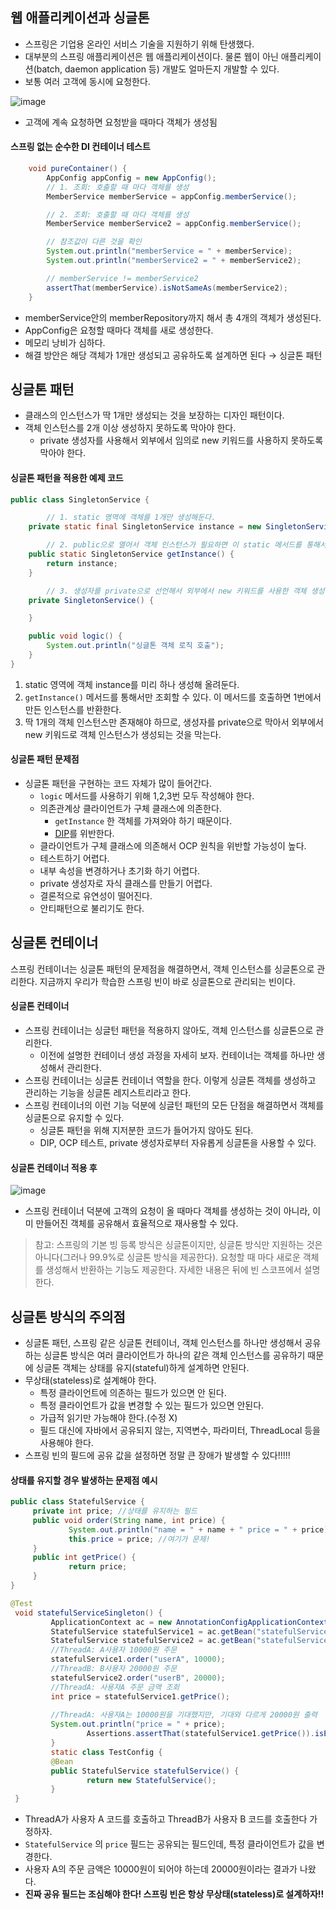 ## 웹 애플리케이션과 싱글톤

- 스프링은 기업용 온라인 서비스 기술을 지원하기 위해 탄생했다.
- 대부분의 스프링 애플리케이션은 웹 애플리케이션이다. 물론 웹이 아닌 애플리케이션(batch, daemon application 등) 개발도 얼마든지 개발할 수 있다.
- 보통 여러 고객에 동시에 요청한다.

![image](https://github.com/muyaaho/spring-basic/assets/76798969/5944d036-ff14-4eca-b8da-2b2e6b0ce247)

- 고객에 계속 요청하면 요청받을 때마다 객체가 생성됨

#### 스프링 없는 순수한 DI 컨테이너 테스트

```java
    void pureContainer() {
        AppConfig appConfig = new AppConfig();
        // 1. 조회: 호출할 때 마다 객체를 생성
        MemberService memberService = appConfig.memberService();

        // 2. 조회: 호출할 때 마다 객체를 생성
        MemberService memberService2 = appConfig.memberService();

        // 참조값이 다른 것을 확인
        System.out.println("memberService = " + memberService);
        System.out.println("memberService2 = " + memberService2);

        // memberService != memberService2
        assertThat(memberService).isNotSameAs(memberService2);
    }
```

- memberService안의 memberRepository까지 해서 총 4개의 객체가 생성된다.
- AppConfig은 요청할 때마다 객체를 새로 생성한다.
- 메모리 낭비가 심하다.
- 해결 방안은 해당 객체가 1개만 생성되고 공유하도록 설계하면 된다 → 싱글톤 패턴

## 싱글톤 패턴

- 클래스의 인스턴스가 딱 1개만 생성되는 것을 보장하는 디자인 패턴이다.
- 객체 인스턴스를 2개 이상 생성하지 못하도록 막아야 한다.
    - private 생성자를 사용해서 외부에서 임의로 new 키워드를 사용하지 못하도록 막아야 한다.

#### 싱글톤 패턴을 적용한 예제 코드

```java
public class SingletonService {

		// 1. static 영역에 객체를 1개만 생성해둔다. 
    private static final SingletonService instance = new SingletonService();

		// 2. public으로 열어서 객체 인스턴스가 필요하면 이 static 메서드를 통해서만 조회하도록 허용
    public static SingletonService getInstance() {
        return instance;
    }

		// 3. 생성자를 private으로 선언해서 외부에서 new 키워드를 사용한 객체 생성을 못하게 막는다.
    private SingletonService() {

    }

    public void logic() {
        System.out.println("싱글톤 객체 로직 호출");
    }
}

```

1. static 영역에 객체 instance를 미리 하나 생성해 올려둔다.
2. `getInstance()` 메서드를 통해서만 조회할 수 있다. 이 메서드를 호출하면 1번에서 만든 인스턴스를 반환한다.
3. 딱 1개의 객체 인스턴스만 존재해야 하므로, 생성자를 private으로 막아서 외부에서 new 키워드로 객체 인스턴스가 생성되는 것을 막는다.

#### 싱글톤 패턴 문제점

- 싱글톤 패턴을 구현하는 코드 자체가 많이 들어간다.
    - `logic` 메서드를 사용하기 위해 1,2,3번 모두 작성해야 한다.
    - 의존관계상 클라이언트가 구체 클래스에 의존한다.
        - `getInstance` 한 객체를 가져와야 하기 때문이다.
        - [DIP](https://github.com/muyaaho/spring-basic/blob/main/docs/01%20%EA%B0%9D%EC%B2%B4%20%EC%A7%80%ED%96%A5%20%EC%84%A4%EA%B3%84%EC%99%80%20%EC%8A%A4%ED%94%84%EB%A7%81.md#5-dip-%EC%9D%98%EC%A1%B4%EA%B4%80%EA%B3%84-%EC%97%AD%EC%A0%84-%EC%9B%90%EC%B9%99dependency-inversion-principle)를 위반한다.
    - 클라이언트가 구체 클래스에 의존해서 OCP 원칙을 위반할 가능성이 높다.
    - 테스트하기 어렵다.
    - 내부 속성을 변경하거나 초기화 하기 어렵다.
    - private 생성자로 자식 클래스를 만들기 어렵다.
    - 결론적으로 유연성이 떨어진다.
    - 안티패턴으로 불리기도 한다.

## 싱글톤 컨테이너

스프링 컨테이너는 싱글톤 패턴의 문제점을 해결하면서, 객체 인스턴스를 싱글톤으로 관리한다. 지금까지 우리가 학습한 스프링 빈이 바로 싱글톤으로 관리되는 빈이다.

#### 싱글톤 컨테이너

- 스프링 컨테이너는 싱글턴 패턴을 적용하지 않아도, 객체 인스턴스를 싱글톤으로 관리한다.
    - 이전에 설명한 컨테이너 생성 과정을 자세히 보자. 컨테이너는 객체를 하나만 생성해서 관리한다.
- 스프링 컨테이너는 싱글톤 컨테이너 역할을 한다. 이렇게 싱글톤 객체를 생성하고 관리하는 기능을 싱글톤 레지스트리라고 한다.
- 스프링 컨테이너의 이런 기능 덕분에 싱글턴 패턴의 모든 단점을 해결하면서 객체를 싱글톤으로 유지할 수 있다.
    - 싱글톤 패턴을 위해 지저분한 코드가 들어가지 않아도 된다.
    - DIP, OCP 테스트, private 생성자로부터 자유롭게 싱글톤을 사용할 수 있다.

#### 싱글톤 컨테이너 적용 후

![image](https://github.com/muyaaho/spring-basic/assets/76798969/0d013279-f990-4985-bbd5-8a6e1cd466cb)

- 스프링 컨테이너 덕분에 고객의 요청이 올 때마다 객체를 생성하는 것이 아니라, 이미 만들어진 객체를 공유해서 효율적으로 재사용할 수 있다.

> 참고: 스프링의 기본 빙 등록 방식은 싱글톤이지만, 싱글톤 방식만 지원하는 것은 아니다(그러나 99.9%로 싱글톤 방식을 제공한다). 요청할 때 마다 새로운 객체를 생성해서 반환하는 기능도 제공한다. 자세한 내용은 뒤에 빈 스코프에서 설명한다.
> 

## 싱글톤 방식의 주의점

- 싱글톤 패턴, 스프링 같은 싱글톤 컨테이너, 객체 인스턴스를 하나만 생성해서 공유하는 싱글톤 방식은 여러 클라이언트가 하나의 같은 객체 인스턴스를 공유하기 때문에 싱글톤 객체는 상태를 유지(stateful)하게 설계하면 안된다.
- 무상태(stateless)로 설계해야 한다.
    - 특정 클라이언트에 의존하는 필드가 있으면 안 된다.
    - 특정 클라이언트가 값을 변경할 수 있는 필드가 있으면 안된다.
    - 가급적 읽기만 가능해야 한다.(수정 X)
    - 필드 대신에 자바에서 공유되지 않는, 지역변수, 파라미터, ThreadLocal 등을 사용해야 한다.
- 스프링 빈의 필드에 공유 값을 설정하면 정말 큰 장애가 발생할 수 있다!!!!!

#### 상태를 유지할 경우 발생하는 문제점 예시

```java
public class StatefulService {
	 private int price; //상태를 유지하는 필드
	 public void order(String name, int price) {
			 System.out.println("name = " + name + " price = " + price);
			 this.price = price; //여기가 문제!
	 }
	 public int getPrice() {
			 return price;
	 }
}
```

```java
@Test
 void statefulServiceSingleton() {
		 ApplicationContext ac = new AnnotationConfigApplicationContext(TestConfig.class);
		 StatefulService statefulService1 = ac.getBean("statefulService", StatefulService.class);
		 StatefulService statefulService2 = ac.getBean("statefulService", StatefulService.class);
		 //ThreadA: A사용자 10000원 주문
		 statefulService1.order("userA", 10000);
		 //ThreadB: B사용자 20000원 주문
		 statefulService2.order("userB", 20000);
		 //ThreadA: 사용자A 주문 금액 조회
		 int price = statefulService1.getPrice();
		 
		 //ThreadA: 사용자A는 10000원을 기대했지만, 기대와 다르게 20000원 출력
		 System.out.println("price = " + price);
				 Assertions.assertThat(statefulService1.getPrice()).isEqualTo(20000);
		 }
		 static class TestConfig {
		 @Bean
		 public StatefulService statefulService() {
				 return new StatefulService();
		 }
 }
```

- ThreadA가 사용자 A 코드를 호출하고 ThreadB가 사용자 B 코드를 호출한다 가정하자.
- `StatefulService` 의 `price` 필드는 공유되는 필드인데, 특정 클라이언트가 값을 변경한다.
- 사용자 A의 주문 금액은 10000원이 되어야 하는데 20000원이라는 결과가 나왔다.
- **진짜 공유 필드는 조심해야 한다! 스프링 빈은 항상 무상태(stateless)로 설계하자!!**
